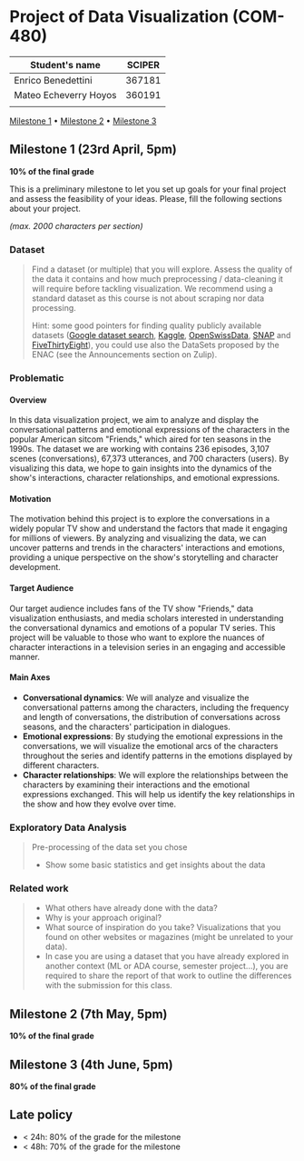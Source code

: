 # Project of Data Visualization (COM-480)

| Student's name | SCIPER |
| -------------- | ------ |
| Enrico Benedettini | 367181 |
| Mateo Echeverry Hoyos | 360191 |
| | |

[Milestone 1](#milestone-1) • [Milestone 2](#milestone-2) • [Milestone 3](#milestone-3)

## Milestone 1 (23rd April, 5pm)

**10% of the final grade**

This is a preliminary milestone to let you set up goals for your final project and assess the feasibility of your ideas.
Please, fill the following sections about your project.

*(max. 2000 characters per section)*

### Dataset

> Find a dataset (or multiple) that you will explore. Assess the quality of the data it contains and how much preprocessing / data-cleaning it will require before tackling visualization. We recommend using a standard dataset as this course is not about scraping nor data processing.
>
> Hint: some good pointers for finding quality publicly available datasets ([Google dataset search](https://datasetsearch.research.google.com/), [Kaggle](https://www.kaggle.com/datasets), [OpenSwissData](https://opendata.swiss/en/), [SNAP](https://snap.stanford.edu/data/) and [FiveThirtyEight](https://data.fivethirtyeight.com/)), you could use also the DataSets proposed by the ENAC (see the Announcements section on Zulip).

### Problematic

#### Overview
In this data visualization project, we aim to analyze and display the conversational patterns and emotional expressions of the characters in the popular American sitcom "Friends," which aired for ten seasons in the 1990s. The dataset we are working with contains 236 episodes, 3,107 scenes (conversations), 67,373 utterances, and 700 characters (users). By visualizing this data, we hope to gain insights into the dynamics of the show's interactions, character relationships, and emotional expressions.

#### Motivation
The motivation behind this project is to explore the conversations in a widely popular TV show and understand the factors that made it engaging for millions of viewers. By analyzing and visualizing the data, we can uncover patterns and trends in the characters' interactions and emotions, providing a unique perspective on the show's storytelling and character development.

#### Target Audience
Our target audience includes fans of the TV show "Friends," data visualization enthusiasts, and media scholars interested in understanding the conversational dynamics and emotions of a popular TV series. This project will be valuable to those who want to explore the nuances of character interactions in a television series in an engaging and accessible manner.

#### Main Axes
- **Conversational dynamics**: We will analyze and visualize the conversational patterns among the characters, including the frequency and length of conversations, the distribution of conversations across seasons, and the characters' participation in dialogues.
- **Emotional expressions**: By studying the emotional expressions in the conversations, we will visualize the emotional arcs of the characters throughout the series and identify patterns in the emotions displayed by different characters.
- **Character relationships**: We will explore the relationships between the characters by examining their interactions and the emotional expressions exchanged. This will help us identify the key relationships in the show and how they evolve over time.


### Exploratory Data Analysis

> Pre-processing of the data set you chose
> - Show some basic statistics and get insights about the data

### Related work


> - What others have already done with the data?
> - Why is your approach original?
> - What source of inspiration do you take? Visualizations that you found on other websites or magazines (might be unrelated to your data).
> - In case you are using a dataset that you have already explored in another context (ML or ADA course, semester project...), you are required to share the report of that work to outline the differences with the submission for this class.

## Milestone 2 (7th May, 5pm)

**10% of the final grade**


## Milestone 3 (4th June, 5pm)

**80% of the final grade**


## Late policy

- < 24h: 80% of the grade for the milestone
- < 48h: 70% of the grade for the milestone

